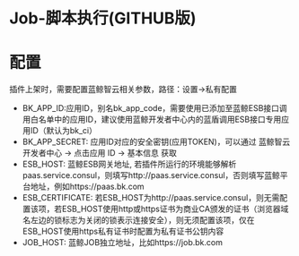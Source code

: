 # Job-脚本执行(GITHUB版)

# 配置
插件上架时，需要配置蓝鲸智云相关参数，路径：设置->私有配置
- BK_APP_ID:应用ID，别名bk_app_code，需要使用已添加至蓝鲸ESB接口调用白名单中的应用ID，建议使用蓝鲸开发者中心内的蓝盾调用ESB接口专用应用ID（默认为bk_ci）
- BK_APP_SECRET: 应用ID对应的安全密钥(应用TOKEN)，可以通过 蓝鲸智云开发者中心 -> 点击应用 ID -> 基本信息 获取
- ESB_HOST: 蓝鲸ESB网关地址, 若插件所运行的环境能够解析paas.service.consul，则填写http://paas.service.consul，否则填写蓝鲸平台地址，例如https://paas.bk.com
- ESB_CERTIFICATE: 若ESB_HOST为http://paas.service.consul，则无需配置该项，若ESB_HOST使用http或https证书为商业CA颁发的证书（浏览器域名左边的锁标志为关闭的锁表示连接安全），则无须配置该项，仅在ESB_HOST使用https私有证书时配置为私有证书公钥内容
- JOB_HOST: 蓝鲸JOB独立地址，比如https://job.bk.com
